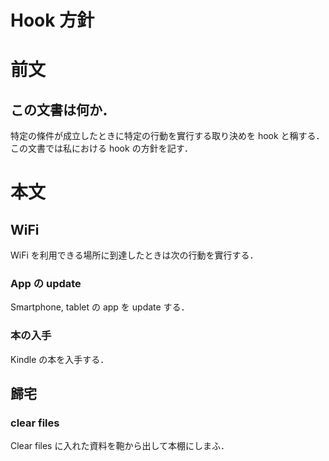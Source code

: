 Hook 方針
===

# 前文
## この文書は何か．

特定の條件が成立したときに特定の行動を實行する取り決めを hook と稱する．この文書では私における hook の方針を記す．

# 本文

## WiFi

WiFi を利用できる場所に到達したときは次の行動を實行する．

### App の update

Smartphone, tablet の app を update する．

### 本の入手

Kindle の本を入手する．

## 歸宅

### clear files

Clear files に入れた資料を鞄から出して本棚にしまふ．
